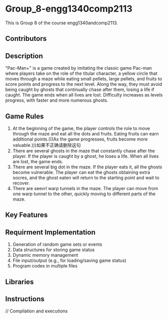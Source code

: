 # Group_8-engg1340comp2113
This is Group 8 of the course engg1340andcomp2113.


## Contributors

## Description
"Pac-Man+" is a game created by imitating the classic game Pac-man where players take on the role of the titular character, a yellow circle that moves through a maze while eating small pellets, large pellets, and fruits to score points and progress to the next level. Along the way, they must avoid being caught by  ghosts that continually chase after them, losing a life if caught. The game ends when all lives are lost. Difficulty increases as levels progress, with faster and more numerous ghosts.

## Game Rules
1. At the beginning of the game, the player controls the role to move through the maze and eat all the dots and fruits. Eating fruits can earn additional points.(((As the game progresses, fruits become more valuable.)))如果不正确请删除这句
2. There are several ghosts in the maze that constantly chase after the player. If the player is caught by a ghost, he loses a life. When all lives are lost, the game ends.
3. There are several big dot in the maze. If the player eats it, all the ghosts become vulnerable. The player can eat the ghosts obtaining extra socres, and the ghost eaten will return to the starting point and wait to recover.
4. There are seevrl warp tunnels in the maze. The player can move from one warp tunnel to the other, quickly moving to different parts of the maze.

## Key Features
## Requirment Implementation
1. Generation of random game sets or events
2. Data structures for storing game status 
3. Dynamic memory management 
4. File input/output (e.g., for loading/saving game status) 
5. Program codes in multiple files

## Libraries

## Instructions
// Compilation and executions


